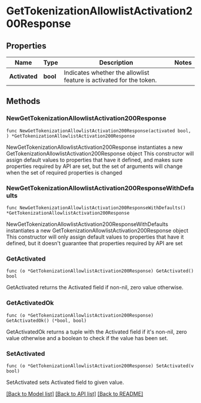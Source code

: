 # GetTokenizationAllowlistActivation200Response

## Properties

Name | Type | Description | Notes
------------ | ------------- | ------------- | -------------
**Activated** | **bool** | Indicates whether the allowlist feature is activated for the token. | 

## Methods

### NewGetTokenizationAllowlistActivation200Response

`func NewGetTokenizationAllowlistActivation200Response(activated bool, ) *GetTokenizationAllowlistActivation200Response`

NewGetTokenizationAllowlistActivation200Response instantiates a new GetTokenizationAllowlistActivation200Response object
This constructor will assign default values to properties that have it defined,
and makes sure properties required by API are set, but the set of arguments
will change when the set of required properties is changed

### NewGetTokenizationAllowlistActivation200ResponseWithDefaults

`func NewGetTokenizationAllowlistActivation200ResponseWithDefaults() *GetTokenizationAllowlistActivation200Response`

NewGetTokenizationAllowlistActivation200ResponseWithDefaults instantiates a new GetTokenizationAllowlistActivation200Response object
This constructor will only assign default values to properties that have it defined,
but it doesn't guarantee that properties required by API are set

### GetActivated

`func (o *GetTokenizationAllowlistActivation200Response) GetActivated() bool`

GetActivated returns the Activated field if non-nil, zero value otherwise.

### GetActivatedOk

`func (o *GetTokenizationAllowlistActivation200Response) GetActivatedOk() (*bool, bool)`

GetActivatedOk returns a tuple with the Activated field if it's non-nil, zero value otherwise
and a boolean to check if the value has been set.

### SetActivated

`func (o *GetTokenizationAllowlistActivation200Response) SetActivated(v bool)`

SetActivated sets Activated field to given value.



[[Back to Model list]](../README.md#documentation-for-models) [[Back to API list]](../README.md#documentation-for-api-endpoints) [[Back to README]](../README.md)



